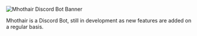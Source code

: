 ![Mhothair Discord Bot Banner](https://i.david-rosseljong.com/mhothair/banner.jpg)

Mhothair is a Discord Bot, still in development as new features are added on a regular basis.